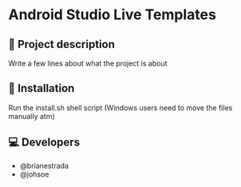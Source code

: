 # Android Studio Live Templates

## 📖 Project description
Write a few lines about what the project is about

## 🔧 Installation
Run the install.sh shell script (Windows users need to move the files manually atm)

## 💻 Developers
- @brianestrada
- @johsoe
